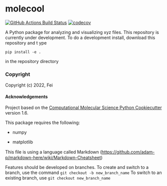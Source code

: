 molecool
==============================
[//]: # (Badges)
[![GitHub Actions Build Status](https://github.com/REPLACE_WITH_OWNER_ACCOUNT/molecool/workflows/CI/badge.svg)](https://github.com/REPLACE_WITH_OWNER_ACCOUNT/molecool/actions?query=workflow%3ACI)
[![codecov](https://codecov.io/gh/REPLACE_WITH_OWNER_ACCOUNT/molecool/branch/master/graph/badge.svg)](https://codecov.io/gh/REPLACE_WITH_OWNER_ACCOUNT/molecool/branch/master)


A Python package for analyzing and visualizing xyz files. This repository is currently under development. To do a development install, download this repository and t ype

`pip install -e .`

in the repository directory

### Copyright

Copyright (c) 2022, Fei


#### Acknowledgements
 
Project based on the 
[Computational Molecular Science Python Cookiecutter](https://github.com/molssi/cookiecutter-cms) version 1.6.

This package requires the following:

- numpy

- matplotlib

This ﬁle is using a language called Markdown (https://github.com/adam-p/markdown-here/wiki/Markdown-Cheatsheet)

Features should be developed on branches. To create and switch to a branch, use the command `git checkout -b new_branch_name` To switch to an existing branch, use `git checkout new_branch_name`